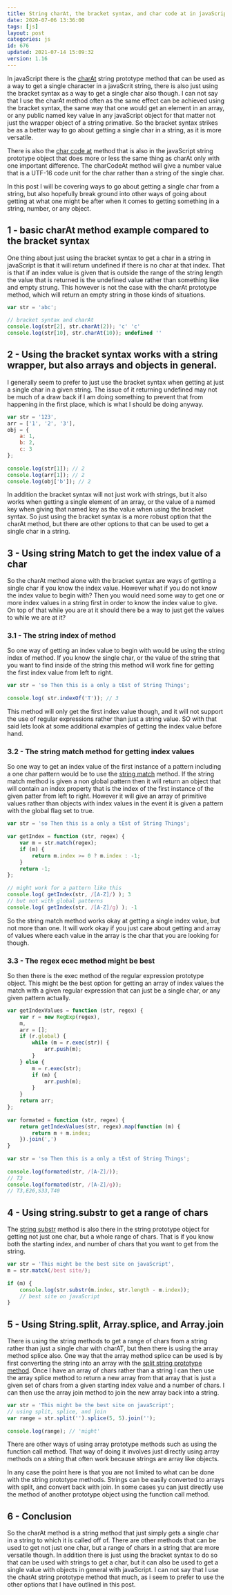 ```yaml
---
title: String charAt, the bracket syntax, and char code at in javaScript
date: 2020-07-06 13:36:00
tags: [js]
layout: post
categories: js
id: 676
updated: 2021-07-14 15:09:32
version: 1.16
---
```


In javaScript there is the [charAt](https://developer.mozilla.org/en-US/docs/Web/JavaScript/Reference/Global_Objects/String/charAt) string prototype method that can be used as a way to get a single character in a javaScrit string, there is also just using the bracket syntax as a way to get a single char also though. I can not say that I use the charAt method often as the same effect can be achieved using the bracket syntax, the same way that one would get an element in an array, or any public named key value in any javaScript object for that matter not just the wrapper object of a string primative. So the bracket syntax strikes be as a better way to go about getting a single char in a string, as it is more versatile.

There is also the [char code at](https://developer.mozilla.org/en-US/docs/Web/JavaScript/Reference/Global_Objects/String/charCodeAt) method that is also in the javaScript string prototype object that does more or less the same thing as charAt only with one important difference. The charCodeAt method will give a number value that is a UTF-16 code unit for the char rather than a string of the single char.

In this post I will be covering ways to go about getting a single char from a string, but also hopefully break ground into other ways of going about getting at what one might be after when it comes to getting something in a string, number, or any object.

<!-- more -->

## 1 - basic charAt method example compared to the bracket syntax

One thing about just using the bracket syntax to get a char in a string in javaScript is that it will return undefined if there is no char at that index. That is that if an index value is given that is outside the range of the string length the value that is returned is the undefined value rather than something like and empty strung. This however is not the case with the charAt prototype method, which will return an empty string in those kinds of situations.

```js
var str = 'abc';
 
// bracket syntax and charAt
console.log(str[2], str.charAt(2)); 'c' 'c'
console.log(str[10], str.charAt(10)); undefined ''
```

## 2 - Using the bracket syntax works with a string wrapper, but also arrays and objects in general.

I generally seem to prefer to just use the bracket syntax when getting at just a single char in a given string. The issue of it returning undefined may not be much of a draw back if I am doing something to prevent that from happening in the first place, which is what I should be doing anyway.

```js
var str = '123',
arr = ['1', '2', '3'],
obj = {
    a: 1,
    b: 2,
    c: 3
};
 
console.log(str[1]); // 2
console.log(arr[1]); // 2
console.log(obj['b']); // 2
```

In addition the bracket syntax will not just work with strings, but it also works when getting a single element of an array, or the value of a named key when giving that named key as the value when using the bracket syntax. So just using the bracket syntax is a more robust option that the charAt method, but there are other options to that can be used to get a single char in a string.

## 3 - Using string Match to get the index value of a char

So the charAt method alone with the bracket syntax are ways of getting a single char if you know the index value. However what if you do not know the index value to begin with? Then you would need some way to get one or more index values in a string first in order to know the index value to give. On top of that while you are at it should there be a way to just get the values to while we are at it?

### 3.1 - The string index of method

So one way of getting an index value to begin with would be using the string index of method. If you know the single char, or the value of the string that you want to find inside of the string this method will work fine for getting the first index value from left to right.

```js
var str = 'so Then this is a only a tEst of String Things';
 
console.log( str.indexOf('T')); // 3
```

This method will only get the first index value though, and it will not support the use of regular expressions rather than just a string value. SO with that said lets look at some additional examples of getting the index value before hand.

### 3.2 - The string match method for getting index values

So one way to get an index value of the first instance of a pattern including a one char pattern would be to use the [string match](/2019/04/06/js-string-match/) method. If the string match method is given a non global pattern then it will return an object that will contain an index property that is the index of the first instance of the given patter from left to right. However it will give an array of primitive values rather than objects with index values in the event it is given a pattern with the global flag set to true.

```js
var str = 'so Then this is a only a tEst of String Things';
 
var getIndex = function (str, regex) {
    var m = str.match(regex);
    if (m) {
        return m.index >= 0 ? m.index : -1;
    }
    return -1;
};
 
// might work for a pattern like this
console.log( getIndex(str, /[A-Z]/) ); 3
// but not with global patterns
console.log( getIndex(str, /[A-Z]/g) ); -1
```

So the string match method works okay at getting a single index value, but not more than one. It will work okay if you just care about getting and array of values where each value in the array is the char that you are looking for though.

### 3.3 - The regex ecec method might be best

So then there is the exec method of the regular expression prototype object. This might be the best option for getting an array of index values the match with a given regular expression that can just be a single char, or any given pattern actually.

```js
var getIndexValues = function (str, regex) {
    var r = new RegExp(regex),
    m,
    arr = [];
    if (r.global) {
        while (m = r.exec(str)) {
            arr.push(m);
        }
    } else {
        m = r.exec(str);
        if (m) {
            arr.push(m);
        }
    }
    return arr;
};
 
var formated = function (str, regex) {
    return getIndexValues(str, regex).map(function (m) {
        return m + m.index;
    }).join(',')
}
 
var str = 'so Then this is a only a tEst of String Things';
 
console.log(formated(str, /[A-Z]/));
// T3
console.log(formated(str, /[A-Z]/g));
// T3,E26,S33,T40
```

## 4 - Using string.substr to get a range of chars

The [string substr](https://developer.mozilla.org/en-US/docs/Web/JavaScript/Reference/Global_Objects/String/substr) method is also there in the string prototype object for getting not just one char, but a whole range of chars. That is if you know both the starting index, and number of chars that you want to get from the string.

```js
var str = 'This might be the best site on javaScript',
m = str.match(/best site/);
 
if (m) {
    console.log(str.substr(m.index, str.length - m.index));
    // best site on javaScript
}
```

## 5 - Using String.split, Array.splice, and Array.join

There is using the string methods to get a range of chars from a string rather than just a single char with charAT, but then there is using the array method splice also. One way that the array method splice can be used is by first converting the string into an array with the [split string prototype method](/2021/07/14/js-string-split/). Once I have an array of chars rather than a string I can then use the array splice method to return a new array from that array that is just a given set of chars from a given starting index value and a number of chars. I can then use the array join method to join the new array back into a string.

```js
var str = 'This might be the best site on javaScript';
// using split, splice, and join
var range = str.split('').splice(5, 5).join('');
 
console.log(range); // 'might'
```

There are other ways of using array prototype methods such as using the function call method. That way of doing it involves just directly using array methods on a string that often work because strings are array like objects.

In any case the point here is that you are not limited to what can be done with the string prototype methods. Strings can be easily converted to arrays with split, and convert back with join. In some cases yu can just directly use the method of another prototype object using the function call method.

## 6 - Conclusion

So the charAt method is a string method that just simply gets a single char in a string to which it is called off of. There are other methods that can be used to get not just one char, but a range of chars in a string that are more versatile though. In addition there is just using the bracket syntax to do so that can be used with strings to get a char, but it can also be used to get a single value with objects in general with javaScript. I can not say that I use the charAt string prototype method that much, as i seem to prefer to use the other options that I have outlined in this post.